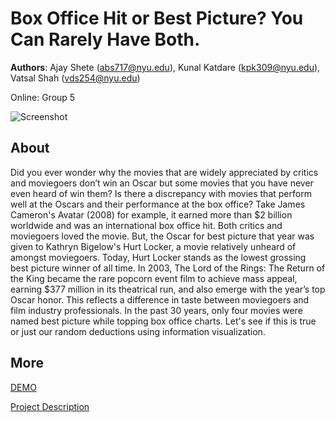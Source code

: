 # Box Office Hit or Best Picture? You Can Rarely Have Both.
**Authors**: Ajay Shete (abs717@nyu.edu), Kunal Katdare (kpk309@nyu.edu), Vatsal Shah (vds254@nyu.edu)

Online: Group 5 

![Screenshot](https://marketingland.com/wp-content/ml-loads/2015/08/movie-film-video-production-ss-1920-800x450.jpg)


## About
Did you ever wonder why the movies that are widely appreciated by critics and moviegoers
don’t win an Oscar but some movies that you have never even heard of win them? Is there a
discrepancy with movies that perform well at the Oscars and their performance at the box
office? Take James Cameron's Avatar (2008) for example, it earned more than $2 billion
worldwide and was an international box office hit. Both critics and moviegoers loved the movie.
But, the Oscar for best picture that year was given to Kathryn Bigelow's Hurt Locker, a movie
relatively unheard of amongst moviegoers. Today, Hurt Locker stands as the lowest grossing
best picture winner of all time. In 2003, The Lord of the Rings: The Return of the King became
the rare popcorn event film to achieve mass appeal, earning $377 million in its theatrical run,
and also emerge with the year’s top Oscar honor. This reflects a difference in taste between
moviegoers and film industry professionals. In the past 30 years, only four movies were named
best picture while topping box office charts. Let's see if this is true or just our random deductions using information visualization.

## More
[DEMO](https://nyu-vis-fall2018.github.io/storytelling-group-5/)

[Project Description](Project.pdf)
